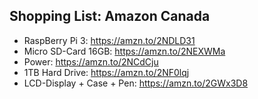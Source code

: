 ## Shopping List: Amazon Canada

* RaspBerry Pi 3: https://amzn.to/2NDLD31
* Micro SD-Card 16GB: https://amzn.to/2NEXWMa
* Power: https://amzn.to/2NCdCju
* 1TB Hard Drive: https://amzn.to/2NF0lqj
* LCD-Display + Case + Pen: https://amzn.to/2GWx3D8 
